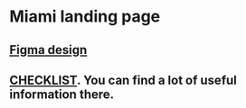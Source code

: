# Miami landing page
## [Figma design](https://www.figma.com/file/nHz8bflIwJaWP3P99vKTH5/miami_home_new?node-id=16033%3A3)
## [CHECKLIST](https://github.com/mate-academy/layout_miami/blob/master/checklist.md). You can find a lot of useful information there.
